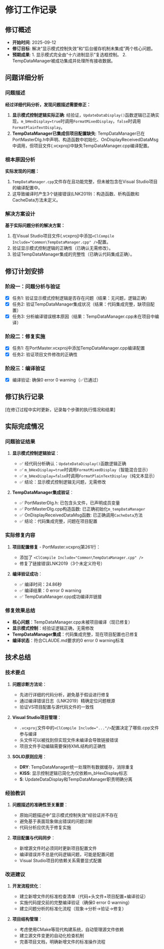 ﻿# 修订工作记录

## 修订概述
- **开始时间**: 2025-09-12
- **修订目标**: 解决“显示模式控制失效”和“后台缓存机制未集成”两个核心问题。
- **预期成果**: 1. 显示模式完全由“十六进制显示”复选框控制。 2. TempDataManager被成功集成并处理所有接收数据。

## 问题详细分析
### 问题描述
**经过详细代码分析，发现问题描述需要修正：**
1.  **显示模式控制逻辑实际正确**: 经验证，`UpdateDataDisplay()`函数逻辑已正确实现，`m_bHexDisplay=true`时调用`FormatMixedDisplay`，`false`时调用`FormatPlainTextDisplay`。
2.  **TempDataManager已集成但项目配置缺失**: TempDataManager已在PortMasterDlg.h中声明、构造函数中初始化、OnDisplayReceivedDataMsg中调用，但项目文件(.vcxproj)中缺失TempDataManager.cpp编译配置。

### 根本原因分析
**实际发现的问题：**
1.  `TempDataManager.cpp`文件存在且功能完整，但未被包含在Visual Studio项目的编译配置中。
2.  这导致编译时产生3个链接错误(LNK2019)：构造函数、析构函数和CacheData方法未定义。

### 解决方案设计
**基于实际问题分析的解决方案：**
1.  在Visual Studio项目文件(.vcxproj)中添加`<ClCompile Include="Common\TempDataManager.cpp" />`配置。
2.  验证显示模式控制逻辑的正确性（已确认无需修改）。
3.  验证TempDataManager集成的完整性（已确认代码集成正确）。

## 修订计划安排
### 阶段一：问题分析与验证
- [x] 任务1: 验证显示模式控制逻辑是否存在问题（结果：无问题，逻辑正确）
- [x] 任务2: 验证TempDataManager集成状况（结果：代码集成完整，缺项目配置）
- [x] 任务3: 分析编译错误根本原因（结果：TempDataManager.cpp未在项目中编译）

### 阶段二：修复实施
- [x] 任务1: 在PortMaster.vcxproj中添加TempDataManager.cpp编译配置
- [x] 任务2: 验证项目文件修改的正确性

### 阶段三：编译验证
- [x] 编译验证: 确保0 error 0 warning（✅已通过）

## 修订执行记录
[在修订过程中实时更新，记录每个步骤的执行情况和结果]

## 实际完成情况

### 问题验证结果
1. **显示模式控制逻辑验证**：
   - ✅ 经代码分析确认：`UpdateDataDisplay()`函数逻辑正确
   - ✅ `m_bHexDisplay=true`时调用`FormatMixedDisplay`（智能混合显示）
   - ✅ `m_bHexDisplay=false`时调用`FormatPlainTextDisplay`（纯文本显示）
   - ✅ 结论：显示模式控制逻辑无问题，无需修改

2. **TempDataManager集成验证**：
   - ✅ PortMasterDlg.h: 已包含头文件，已声明成员变量
   - ✅ PortMasterDlg.cpp构造函数: 已正确初始化`m_tempDataManager`
   - ✅ OnDisplayReceivedDataMsg函数: 已正确调用`CacheData`方法
   - ✅ 结论：代码集成完整，问题在项目配置

### 实际修复内容
1. **项目配置修复** - PortMaster.vcxproj第261行：
   - 添加了 `<ClCompile Include="Common\TempDataManager.cpp" />`
   - 修复了链接错误LNK2019（3个未定义符号）

2. **编译验证成功**：
   - ✅ 编译时间：24.86秒
   - ✅ 编译结果：0 error 0 warning
   - ✅ TempDataManager.cpp成功编译并链接

### 修复效果总结
- **核心问题**：TempDataManager.cpp未被项目编译（现已修复）
- **显示模式控制**：经验证逻辑正确，无需修改
- **TempDataManager集成**：代码集成完整，现在项目配置也已修复
- **编译状态**：符合CLAUDE.md要求的0 error 0 warning标准

## 技术总结

### 技术要点
1. **问题诊断方法论**：
   - 先进行详细的代码分析，避免基于假设进行修复
   - 通过编译错误日志（LNK2019）精确定位问题根源
   - 验证VS项目配置与源代码文件的一致性

2. **Visual Studio项目管理**：
   - `.vcxproj`文件中的`<ClCompile Include="..."/>`配置决定了哪些.cpp文件参与编译
   - 头文件可以被找到但实现文件未编译会导致链接错误
   - 项目文件手动编辑需要保持XML结构的正确性

3. **SOLID原则应用**：
   - **DRY**: TempDataManager统一处理所有数据缓存，消除重复
   - **KISS**: 显示控制逻辑已简化为仅依赖m_bHexDisplay标志
   - **S**: UpdateDataDisplay和TempDataManager职责明确分离

### 经验教训
1. **问题描述的准确性至关重要**：
   - 原始问题描述中"显示模式控制失效"经验证并不存在
   - 避免基于表面现象做出错误的问题诊断
   - 代码分析应优先于修复实施

2. **项目配置与代码同步**：
   - 新增源文件时必须同时更新项目配置文件
   - 编译错误并不总是代码逻辑问题，可能是配置问题
   - Visual Studio项目的依赖关系需要显式配置

### 改进建议
1. **开发流程优化**：
   - 建立新增文件的标准检查清单（代码+头文件+项目配置+编译验证）
   - 实施代码提交前的完整编译验证（确保0 error 0 warning）
   - 建立问题分析的标准化流程（现象→分析→验证→修复）

2. **项目结构管理**：
   - 考虑使用CMake等现代构建系统，自动管理源文件依赖
   - 建立源文件变更的自动化检查机制
   - 完善项目文档，明确新增文件的标准操作流程
